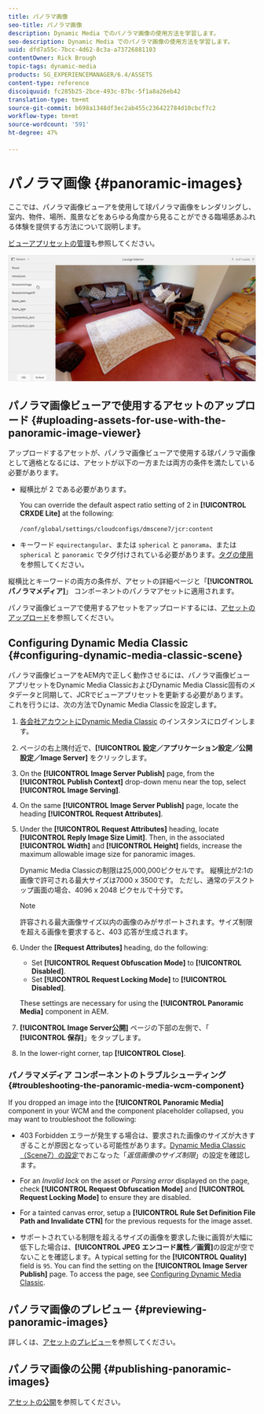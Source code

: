 ```yaml
---
title: パノラマ画像
seo-title: パノラマ画像
description: Dynamic Media でのパノラマ画像の使用方法を学習します。
seo-description: Dynamic Media でのパノラマ画像の使用方法を学習します。
uuid: dfd7a55c-7bcc-4d62-8c3a-a73726881103
contentOwner: Rick Brough
topic-tags: dynamic-media
products: SG_EXPERIENCEMANAGER/6.4/ASSETS
content-type: reference
discoiquuid: fc285b25-2bce-493c-87bc-5f1a8a26eb42
translation-type: tm+mt
source-git-commit: b698a1348df3ec2ab455c236422784d10cbcf7c2
workflow-type: tm+mt
source-wordcount: '591'
ht-degree: 47%

---
```



# パノラマ画像 {#panoramic-images}

ここでは、パノラマ画像ビューアを使用して球パノラマ画像をレンダリングし、室内、物件、場所、風景などをあらゆる角度から見ることができる臨場感あふれる体験を提供する方法について説明します。

[ビューアプリセットの管理](managing-viewer-presets.md)も参照してください。

![panoramic-image2](assets/panoramic-image2.png)

## パノラマ画像ビューアで使用するアセットのアップロード {#uploading-assets-for-use-with-the-panoramic-image-viewer}

アップロードするアセットが、パノラマ画像ビューアで使用する球パノラマ画像として適格となるには、アセットが以下の一方または両方の条件を満たしている必要があります。

* 縦横比が 2 である必要があります。

   You can override the default aspect ratio setting of 2 in **[!UICONTROL CRXDE Lite]** at the following:

   `/conf/global/settings/cloudconfigs/dmscene7/jcr:content`

* キーワード `equirectangular`、または `spherical` と `panorama`、または `spherical` と `panoramic` でタグ付けされている必要があります。[タグの使用](/help/sites-authoring/tags.md)を参照してください。

縦横比とキーワードの両方の条件が、アセットの詳細ページと「**[!UICONTROL パノラマメディア]**」 コンポーネントのパノラマアセットに適用されます。

パノラマ画像ビューアで使用するアセットをアップロードするには、[アセットのアップロード](managing-assets-touch-ui.md#uploading-assets)を参照してください。

## Configuring Dynamic Media Classic {#configuring-dynamic-media-classic-scene}

パノラマ画像ビューアをAEM内で正しく動作させるには、パノラマ画像ビューアプリセットをDynamic Media ClassicおよびDynamic Media Classic固有のメタデータと同期して、JCRでビューアプリセットを更新する必要があります。 これを行うには、次の方法でDynamic Media Classicを設定します。

1. [各会社アカウントにDynamic Media Classic](https://www.adobe.com/jp/marketing/experience-manager/scene7-login.html) のインスタンスにログインします。

1. ページの右上隅付近で、**[!UICONTROL 設定／アプリケーション設定／公開設定／Image Server]** をクリックします。
1. On the **[!UICONTROL Image Server Publish]** page, from the **[!UICONTROL Publish Context]** drop-down menu near the top, select **[!UICONTROL Image Serving]**.

1. On the same **[!UICONTROL Image Server Publish]** page, locate the heading **[!UICONTROL Request Attributes]**.
1. Under the **[!UICONTROL Request Attributes]** heading, locate **[!UICONTROL Reply Image Size Limit]**. Then, in the associated **[!UICONTROL Width]** and **[!UICONTROL Height]** fields, increase the maximum allowable image size for panoramic images.

   Dynamic Media Classicの制限は25,000,000ピクセルです。 縦横比が2:1の画像で許可される最大サイズは7000 x 3500です。 ただし、通常のデスクトップ画面の場合、4096 x 2048 ピクセルで十分です。

   >[!NOTE]
   >
   >許容される最大画像サイズ以内の画像のみがサポートされます。サイズ制限を超える画像を要求すると、403 応答が生成されます。

1. Under the **[Request Attributes]** heading, do the following:

   * Set **[!UICONTROL Request Obfuscation Mode]** to **[!UICONTROL Disabled]**.
   * Set **[!UICONTROL Request Locking Mode]** to **[!UICONTROL Disabled]**.

   These settings are necessary for using the **[!UICONTROL Panoramic Media]** component in AEM.

1. **[!UICONTROL Image Server公開]** ページの下部の左側で、「 **[!UICONTROL 保存]**」をタップします。

1. In the lower-right corner, tap **[!UICONTROL Close]**.

### パノラマメディア コンポーネントのトラブルシューティング {#troubleshooting-the-panoramic-media-wcm-component}

If you dropped an image into the **[!UICONTROL Panoramic Media]** component in your WCM and the component placeholder collapsed, you may want to troubleshoot the following:

* 403 Forbidden エラーが発生する場合は、要求された画像のサイズが大きすぎることが原因となっている可能性があります。[Dynamic Media Classic（Scene7）の設定](#configuring-dynamic-media-classic-scene)でおこなった「*返信画像のサイズ制限*」の設定を確認します。

* For an *Invalid lock* on the asset or *Parsing error* displayed on the page, check **[!UICONTROL Request Obfuscation Mode]** and **[!UICONTROL Request Locking Mode]** to ensure they are disabled.
* For a tainted canvas error, setup a **[!UICONTROL Rule Set Definition File Path and Invalidate CTN]** for the previous requests for the image asset.
* サポートされている制限を超えるサイズの画像を要求した後に画質が大幅に低下した場合は、**[!UICONTROL JPEG エンコード属性／画質]**&#x200B;の設定が空でないことを確認します。A typical setting for the **[!UICONTROL Quality]** field is `95`. You can find the setting on the **[!UICONTROL Image Server Publish]** page. To access the page, see [Configuring Dynamic Media Classic](#configuring-dynamic-media-classic-scene).

## パノラマ画像のプレビュー {#previewing-panoramic-images}

詳しくは、[アセットのプレビュー](previewing-assets.md)を参照してください。

## パノラマ画像の公開 {#publishing-panoramic-images}

[アセットの公開](publishing-dynamicmedia-assets.md)を参照してください。
